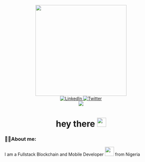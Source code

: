 <div id="header" align="center">
  <img src="https://media.giphy.com/media/qgQUggAC3Pfv687qPC/giphy.gif" width="300" />
  
  <div id="badges">
    <a href="https://www.linkedin.com/in/ebenezer-ononogbu-b1a881257">
      <img src="https://img.shields.io/badge/Linkedin-white?logo=linkedin&logoColor=blue&style=for-the-badge" alt="LinkedIn" />
    </a>
    <a href="https://twitter.com/ceoCodes">
      <img src="https://img.shields.io/badge/Twitter-blue?logo=twitter&logoColor=white&style=for-the-badge" alt="Twitter" />
    </a>
  </div>
  <img src="https://komarev.com/ghpvc/?username=E-Zbox" />
  <h1>
    hey there
    <img src="https://media.giphy.com/media/hvRJCLFzcasrR4ia7z/giphy.gif" width="30px" />
  </h1>
</div>

### 👨‍💻About me:

I am a Fullstack Blockchain and Mobile Developer <img src="https://media.giphy.com/media/WUlplcMpOCEmTGBtBW/giphy.gif" width="30"> from Nigeria
